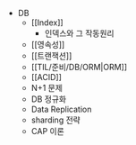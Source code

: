 * DB
	* [[Index]]
		* 인덱스와 그 작동원리
	* [[영속성]]
	* [[트랜잭션]]
	* [[TIL/준비/DB/ORM|ORM]]
	* [[ACID]]
	* N+1 문제
	* DB 정규화
	* Data Replication
	* sharding 전략
	* CAP 이론

